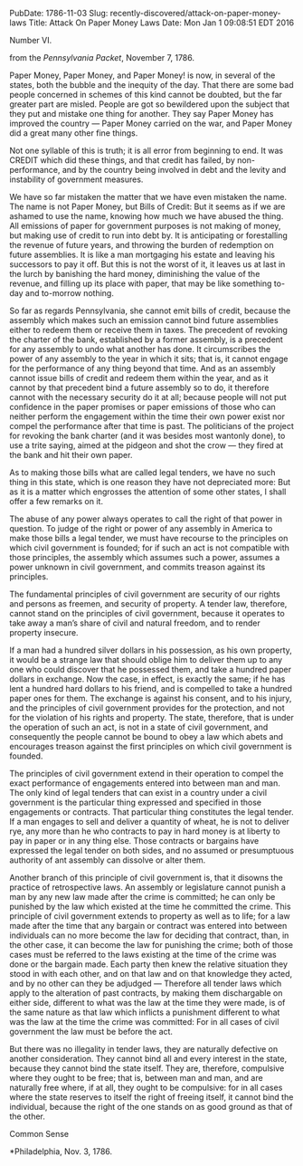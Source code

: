 PubDate: 1786-11-03
Slug: recently-discovered/attack-on-paper-money-laws
Title: Attack On Paper Money Laws
Date: Mon Jan  1 09:08:51 EDT 2016

Number VI.

from the *Pennsylvania Packet*, November 7, 1786.

Paper Money, Paper Money, and Paper Money! is now, in several of the states, both the bubble and the 
inequity of the day. That there are some bad people concerned in schemes of this kind cannot be 
doubted, but the far greater part are misled. People are got so bewildered upon the subject that they 
put and mistake one thing for another. They say Paper Money has improved the country &mdash; Paper Money 
carried on the war, and Paper Money did a great many other fine things.

Not one syllable of this is truth; it is all error from beginning to end. It was CREDIT which did these 
things, and that credit has failed, by non-performance, and by the country being involved in debt and 
the levity and instability of government measures.

We have so far mistaken the matter that we have even mistaken the name. The name is not Paper 
Money, but Bills of Credit: But it seems as if we are ashamed to use the name, knowing how much we 
have abused the thing. All emissions of paper for government purposes is not making of money, but 
making use of credit to run into debt by. It is anticipating or forestalling the revenue of future years, and 
throwing the burden of redemption on future assemblies. It is like a man mortgaging his estate and 
leaving his successors to pay it off. But this is not the worst of it, it leaves us at last in the lurch by 
banishing the hard money, diminishing the value of the revenue, and filling up its place with paper, that 
may be like something to-day and to-morrow nothing.

So far as regards Pennsylvania, she cannot emit bills of credit, because the assembly which makes such 
an emission cannot bind future assemblies either to redeem them or receive them in taxes. The 
precedent of revoking the charter of the bank, established by a former assembly, is a precedent for any 
assembly to undo what another has done. It circumscribes the power of any assembly to the year in 
which it sits; that is, it cannot engage for the performance of any thing beyond that time. And as an 
assembly cannot issue bills of credit and redeem them within the year, and as it cannot by that 
precedent bind a future assembly so to do, it therefore cannot with the necessary security do it at all; 
because people will not put confidence in the paper promises or paper emissions of those who can 
neither perform the engagement within the time their own power exist nor compel the performance 
after that time is past. The politicians of the project for revoking the bank charter (and it was besides 
most wantonly done), to use a trite saying, aimed at the pidgeon and shot the crow &mdash; they fired at the 
bank and hit their own paper.

As to making those bills what are called legal tenders, we have no such thing in this state, which is one 
reason they have not depreciated more: But as it is a matter which engrosses the attention of some 
other states, I shall offer a few remarks on it.

The abuse of any power always operates to call the right of that power in question. To judge of the right 
or power of any assembly in America to make those bills a legal tender, we must have recourse to the 
principles on which civil government is founded; for if such an act is not compatible with those 
principles, the assembly which assumes such a power, assumes a power unknown in civil government, 
and commits treason against its principles.

The fundamental principles of civil government are security of our rights and persons as freemen, and 
security of property. A tender law, therefore, cannot stand on the principles of civil government, 
because it operates to take away a man’s share of civil and natural freedom, and to render property 
insecure.

If a man had a hundred silver dollars in his possession, as his own property, it would be a strange law 
that should oblige him to deliver them up to any one who could discover that he possessed them, and 
take a hundred paper dollars in exchange. Now the case, in effect, is exactly the same; if he has lent a 
hundred hard dollars to his friend, and is compelled to take a hundred paper ones for them. The 
exchange is against his consent, and to his injury, and the principles of civil government provides for the 
protection, and not for the violation of his rights and property. The state, therefore, that is under the 
operation of such an act, is not in a state of civil government, and consequently the people cannot be 
bound to obey a law which abets and encourages treason against the first principles on which civil 
government is founded.

The principles of civil government extend in their operation to compel the exact performance of 
engagements entered into between man and man. The only kind of legal tenders that can exist in a 
country under a civil government is the particular thing expressed and specified in those engagements 
or contracts. That particular thing constitutes the legal tender. If a man engages to sell and deliver a 
quantity of wheat, he is not to deliver rye, any more than he who contracts to pay in hard money is at 
liberty to pay in paper or in any thing else. Those contracts or bargains have expressed the legal tender 
on both sides, and no assumed or presumptuous authority of ant assembly can dissolve or alter them.

Another branch of this principle of civil government is, that it disowns the practice of retrospective laws. 
An assembly or legislature cannot punish a man by any new law made after the crime is committed; he 
can only be punished by the law which existed at the time he committed the crime. This principle of civil 
government extends to property as well as to life; for a law made after the time that any bargain or 
contract was entered into between individuals can no more become the law for deciding that contract, 
than, in the other case, it can become the law for punishing the crime; both of those cases must be 
referred to the laws existing at the time of the crime was done or the bargain made. Each party then 
knew the relative situation they stood in with each other, and on that law and on that knowledge they 
acted, and by no other can they be adjudged &mdash; Therefore all tender laws which apply to the alteration of 
past contracts, by making them dischargable on either side, different to what was the law at the time 
they were made, is of the same nature as that law which inflicts a punishment different to what was the 
law at the time the crime was committed: For in all cases of civil government the law must be before the 
act.

But there was no illegality in tender laws, they are naturally defective on another consideration. They 
cannot bind all and every interest in the state, because they cannot bind the state itself. They are, 
therefore, compulsive where they ought to be free; that is, between man and man, and are naturally 
free where, if at all, they ought to be compulsive: for in all cases where the state reserves to itself the 
right of freeing itself, it cannot bind the individual, because the right of the one stands on as good 
ground as that of the other.

Common Sense

*Philadelphia, Nov. 3, 1786.
